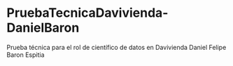 # PruebaTecnicaDavivienda-DanielBaron
Prueba técnica para el rol de científico de datos en Davivienda
Daniel Felipe Baron Espitia
